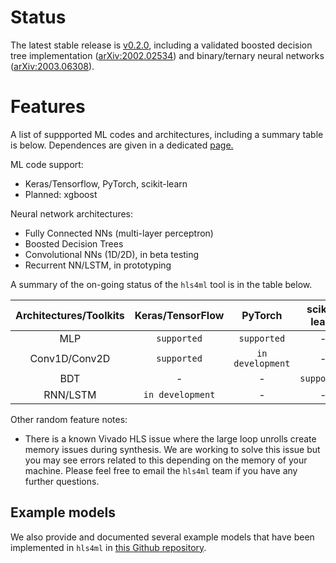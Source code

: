 # Status

The latest stable release is [v0.2.0](RELEASENOTES.md), including a validated boosted decision tree implementation ([arXiv:2002.02534](https://arxiv.org/abs/2002.02534)) and binary/ternary neural networks ([arXiv:2003.06308](https://arxiv.org/abs/2003.06308)).

# Features

A list of suppported ML codes and architectures, including a summary table is below.  Dependences are given in a dedicated <a href="setup/DEPENDENCIES.html">page.</a>

ML code support: 
   * Keras/Tensorflow, PyTorch, scikit-learn
   * Planned: xgboost 

Neural network architectures:
   * Fully Connected NNs (multi-layer perceptron)
   * Boosted Decision Trees
   * Convolutional NNs (1D/2D), in beta testing
   * Recurrent NN/LSTM, in prototyping

A summary of the on-going status of the `hls4ml` tool is in the table below.

| Architectures/Toolkits | Keras/TensorFlow | PyTorch | scikit-learn |
|:----------:|:----------:|:----------:|:----------:|
| MLP | `supported` | `supported`| - |
| Conv1D/Conv2D | `supported` | `in development` | - |
| BDT | - | - | `supported` |
| RNN/LSTM | `in development` | - | - |

Other random feature notes:
   * There is a known Vivado HLS issue where the large loop unrolls create memory issues during synthesis.  We are working to solve this issue but you may see errors related to this depending on the memory of your machine.  Please feel free to email the `hls4ml` team if you have any further questions.

## Example models

We also provide and documented several example models that have been implemented in `hls4ml` in [this Github repository](https://github.com/hls-fpga-machine-learning/models).
